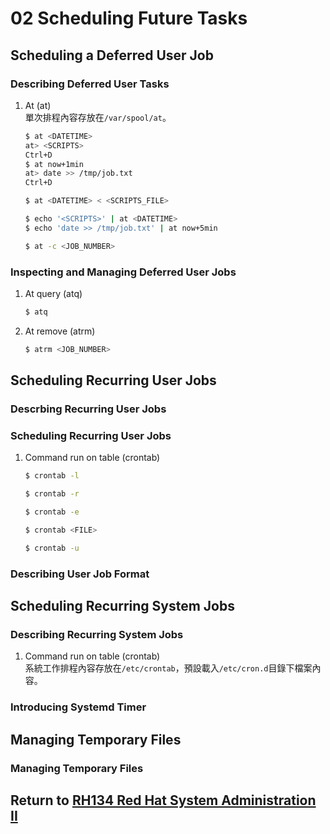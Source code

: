 # 02 Scheduling Future Tasks
## Scheduling a Deferred User Job
### Describing Deferred User Tasks
1. At (at)  
    單次排程內容存放在`/var/spool/at`。
    ```bash
    $ at <DATETIME>
    at> <SCRIPTS>
    Ctrl+D
    $ at now+1min
    at> date >> /tmp/job.txt
    Ctrl+D
    ```
    ```bash
    $ at <DATETIME> < <SCRIPTS_FILE>
    ```
    ```bash
    $ echo '<SCRIPTS>' | at <DATETIME>
    $ echo 'date >> /tmp/job.txt' | at now+5min
    ```
    ```bash
    $ at -c <JOB_NUMBER>
    ```
### Inspecting and Managing Deferred User Jobs
1. At query (atq)
    ```bash
    $ atq
    ```
2. At remove (atrm)
    ```bash
    $ atrm <JOB_NUMBER>
    ```
## Scheduling Recurring User Jobs
### Descrbing Recurring User Jobs
### Scheduling Recurring User Jobs
1. Command run on table (crontab)
    ```bash
    $ crontab -l
    ```
    ```bash
    $ crontab -r
    ```
    ```bash
    $ crontab -e
    ```
    ```bash
    $ crontab <FILE>
    ```
    ```bash
    $ crontab -u
    ```
### Describing User Job Format
## Scheduling Recurring System Jobs
### Describing Recurring System Jobs
1. Command run on table (crontab)  
    系統工作排程內容存放在`/etc/crontab`，預設載入`/etc/cron.d`目錄下檔案內容。
### Introducing Systemd Timer
## Managing Temporary Files
### Managing Temporary Files
## Return to [RH134 Red Hat System Administration II](/rh134_red_hat_system_administration_ii/README.md)
